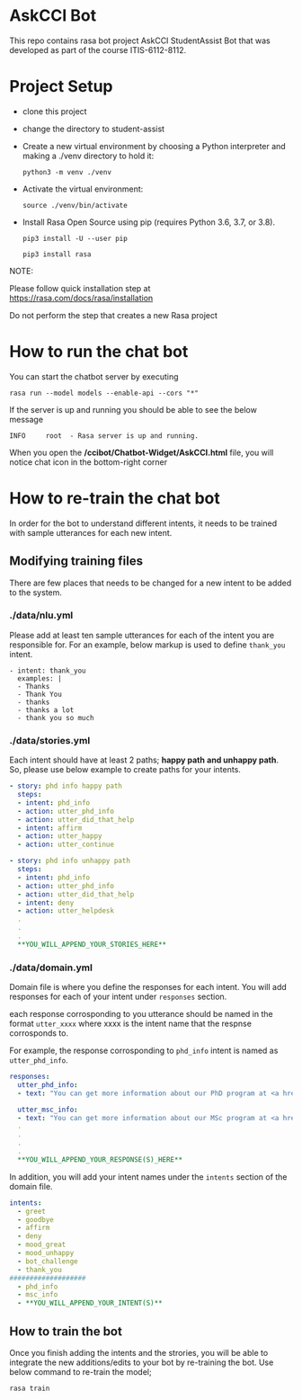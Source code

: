 # AskCCI Bot
This repo contains rasa bot project AskCCI StudentAssist Bot that was developed as part of the course ITIS-6112-8112.

# Project Setup
- clone this project
- change the directory to student-assist


- Create a new virtual environment by choosing a Python interpreter and making a ./venv directory to hold it:
  
  `python3 -m venv ./venv`

- Activate the virtual environment:
  
  `source ./venv/bin/activate`

- Install Rasa Open Source using pip (requires Python 3.6, 3.7, or 3.8).
  
  `pip3 install -U --user pip`
  
  `pip3 install rasa`

NOTE:

Please follow quick installation step at https://rasa.com/docs/rasa/installation

Do not perform the step that creates a new Rasa project

# How to run the chat bot
You can start the chatbot server by executing

  `rasa run --model models --enable-api --cors "*"`

If the server is up and running you should be able to see the below message

  `INFO     root  - Rasa server is up and running.`

When you open the **/ccibot/Chatbot-Widget/AskCCI.html** file, you will notice chat icon in the bottom-right corner

# How to re-train the chat bot

In order for the bot to understand different intents, it needs to be trained with sample utterances for each new intent.

## Modifying training files
There are few places that needs to be changed for a new intent to be added to the system.

### ./data/nlu.yml

Please add at least ten sample utterances for each of the intent you are responsible for. For an example, below markup is used to define `thank_you` intent. 

  ```
  - intent: thank_you
    examples: |
    - Thanks
    - Thank You
    - thanks
    - thanks a lot 
    - thank you so much
  ```

### ./data/stories.yml

Each intent should have at least 2 paths; **happy path** **and unhappy path**. So, please use below example to create paths for your intents.

```yml
- story: phd info happy path
  steps:
  - intent: phd_info
  - action: utter_phd_info
  - action: utter_did_that_help
  - intent: affirm
  - action: utter_happy
  - action: utter_continue

- story: phd info unhappy path
  steps:
  - intent: phd_info
  - action: utter_phd_info
  - action: utter_did_that_help
  - intent: deny
  - action: utter_helpdesk
  .
  .
  .
  **YOU_WILL_APPEND_YOUR_STORIES_HERE**
```

### ./data/domain.yml

Domain file is where you define the responses for each intent. You will add responses for each of your intent under `responses` section.

each response corrosponding to you utterance should be named in the format `utter_xxxx` where xxxx is the intent name that the respnse corrosponds to.

For example, the response corrosponding to `phd_info` intent is named as `utter_phd_info`.

```yml
responses:
  utter_phd_info:
  - text: "You can get more information about our PhD program at <a href='https://bit.ly/3whwJFL'>Link</a>"

  utter_msc_info:
  - text: "You can get more information about our MSc program at <a href='https://bit.ly/3GMPPIV'>Link</a>"
  .
  .
  .
  .
  **YOU_WILL_APPEND_YOUR_RESPONSE(S)_HERE**
```

In addition, you will add your intent names under the `intents` section of the domain file.

```yml
intents:
  - greet
  - goodbye
  - affirm
  - deny
  - mood_great
  - mood_unhappy
  - bot_challenge
  - thank_you
###################
  - phd_info
  - msc_info 
  - **YOU_WILL_APPEND_YOUR_INTENT(S)**
```

## How to train the bot

Once you finish adding the intents and the strories, you will be able to integrate the new additions/edits to your bot by re-training the bot.
Use below command to re-train the model;

`rasa train`

